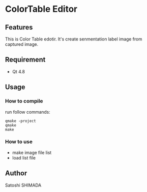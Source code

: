 # ColorTable Editor

## Features
This is Color Table edotir.
It's create senmentation label image from captured image.

## Requirement
* Qt 4.8

## Usage

### How to compile
run follow commands:

```shell
qmake -project
qmake
make
```

### How to use
* make image file list
* load list file

## Author
Satoshi SHIMADA

